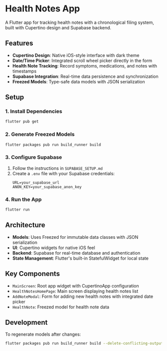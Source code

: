 # Health Notes App

A Flutter app for tracking health notes with a chronological filing system, built with Cupertino design and Supabase backend.

## Features

- **Cupertino Design**: Native iOS-style interface with dark theme
- **Date/Time Picker**: Integrated scroll wheel picker directly in the form
- **Health Note Tracking**: Record symptoms, medications, and notes with timestamps
- **Supabase Integration**: Real-time data persistence and synchronization
- **Freezed Models**: Type-safe data models with JSON serialization

## Setup

### 1. Install Dependencies

```bash
flutter pub get
```

### 2. Generate Freezed Models

```bash
flutter packages pub run build_runner build
```

### 3. Configure Supabase

1. Follow the instructions in `SUPABASE_SETUP.md`
2. Create a `.env` file with your Supabase credentials:
   ```
   URL=your_supabase_url
   ANON_KEY=your_supabase_anon_key
   ```

### 4. Run the App

```bash
flutter run
```

## Architecture

- **Models**: Uses Freezed for immutable data classes with JSON serialization
- **UI**: Cupertino widgets for native iOS feel
- **Backend**: Supabase for real-time database and authentication
- **State Management**: Flutter's built-in StatefulWidget for local state

## Key Components

- `MainScreen`: Root app widget with CupertinoApp configuration
- `HealthNotesHomePage`: Main screen displaying health notes list
- `AddNoteModal`: Form for adding new health notes with integrated date picker
- `HealthNote`: Freezed model for health note data

## Development

To regenerate models after changes:

```bash
flutter packages pub run build_runner build --delete-conflicting-outputs
```
